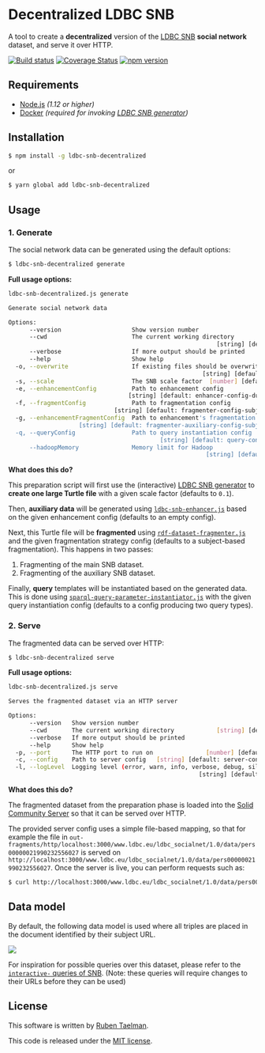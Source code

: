 # Decentralized LDBC SNB

A tool to create a **decentralized** version of the [LDBC SNB](https://github.com/ldbc/ldbc_snb_datagen) **social network** dataset, and serve it over HTTP.

[![Build status](https://github.com/rubensworks/ldbc-snb-decentralized.js/workflows/CI/badge.svg)](https://github.com/rubensworks/ldbc-snb-decentralized.js/actions?query=workflow%3ACI)
[![Coverage Status](https://coveralls.io/repos/github/rubensworks/ldbc-snb-decentralized.js/badge.svg?branch=master)](https://coveralls.io/github/rubensworks/ldbc-snb-decentralized.js?branch=master)
[![npm version](https://badge.fury.io/js/ldbc-snb-decentralized.svg)](https://www.npmjs.com/package/ldbc-snb-decentralized)

## Requirements

* [Node.js](https://nodejs.org/en/) _(1.12 or higher)_
* [Docker](https://www.docker.com/) _(required for invoking [LDBC SNB generator](https://github.com/ldbc/ldbc_snb_datagen))_

## Installation

```bash
$ npm install -g ldbc-snb-decentralized
```
or
```bash
$ yarn global add ldbc-snb-decentralized
```

## Usage

### 1. Generate

The social network data can be generated using the default options:

```bash
$ ldbc-snb-decentralized generate
```

**Full usage options:**

```bash
ldbc-snb-decentralized.js generate

Generate social network data

Options:
      --version                    Show version number                 [boolean]
      --cwd                        The current working directory
                                                           [string] [default: .]
      --verbose                    If more output should be printed    [boolean]
      --help                       Show help                           [boolean]
  -o, --overwrite                  If existing files should be overwritten
                                                       [string] [default: false]
  -s, --scale                      The SNB scale factor  [number] [default: 0.1]
  -e, --enhancementConfig          Path to enhancement config
                                  [string] [default: enhancer-config-dummy.json]
  -f, --fragmentConfig             Path to fragmentation config
                              [string] [default: fragmenter-config-subject.json]
  -g, --enhancementFragmentConfig  Path to enhancement's fragmentation config
                    [string] [default: fragmenter-auxiliary-config-subject.json]
  -q, --queryConfig                Path to query instantiation config
                                           [string] [default: query-config.json]
      --hadoopMemory               Memory limit for Hadoop
                                                        [string] [default: "4G"]
```

**What does this do?**

This preparation script will first use the (interactive) [LDBC SNB generator](https://github.com/ldbc/ldbc_snb_datagen)
to **create one large Turtle file** with a given scale factor (defaults to `0.1`).

Then, **auxiliary data** will be generated using [`ldbc-snb-enhancer.js`](https://github.com/rubensworks/ldbc-snb-enhancer.js/)
based on the given enhancement config (defaults to an empty config).

Next, this Turtle file will be **fragmented** using [`rdf-dataset-fragmenter.js`](https://github.com/rubensworks/rdf-dataset-fragmenter.js)
and the given fragmentation strategy config (defaults to a subject-based fragmentation).
This happens in two passes:

1. Fragmenting of the main SNB dataset.
1. Fragmenting of the auxiliary SNB dataset.

Finally, **query** templates will be instantiated based on the generated data.
This is done using [`sparql-query-parameter-instantiator.js`](https://github.com/rubensworks/sparql-query-parameter-instantiator.js)
with the given query instantiation config (defaults to a config producing two query types).

### 2. Serve

The fragmented data can be served over HTTP:

```bash
$ ldbc-snb-decentralized serve
```

**Full usage options:**

```bash
ldbc-snb-decentralized.js serve

Serves the fragmented dataset via an HTTP server

Options:
      --version   Show version number                                  [boolean]
      --cwd       The current working directory            [string] [default: .]
      --verbose   If more output should be printed                     [boolean]
      --help      Show help                                            [boolean]
  -p, --port      The HTTP port to run on               [number] [default: 3000]
  -c, --config    Path to server config   [string] [default: server-config.json]
  -l, --logLevel  Logging level (error, warn, info, verbose, debug, silly)
                                                      [string] [default: "info"]
```

**What does this do?**

The fragmented dataset from the preparation phase is loaded into the [Solid Community Server](https://github.com/solid/community-server/)
so that it can be served over HTTP.

The provided server config uses a simple file-based mapping, so that for example the file in `out-fragments/http/localhost:3000/www.ldbc.eu/ldbc_socialnet/1.0/data/pers00000021990232556027` is served on `http://localhost:3000/www.ldbc.eu/ldbc_socialnet/1.0/data/pers00000021990232556027`.
Once the server is live, you can perform requests such as:

```bash
$ curl http://localhost:3000/www.ldbc.eu/ldbc_socialnet/1.0/data/pers00000021990232556027
```

## Data model

By default, the following data model is used where all triples are placed in the document identified by their subject URL.

![](https://raw.githubusercontent.com/ldbc/ldbc_snb_docs/dev/figures/schema-comfortable.png)

For inspiration for possible queries over this dataset,
please refer to the [`interactive-` queries of SNB](https://github.com/ldbc/ldbc_snb_implementations/tree/stable/sparql/queries).
(Note: these queries will require changes to their URLs before they can be used)

## License

This software is written by [Ruben Taelman](https://rubensworks.net/).

This code is released under the [MIT license](http://opensource.org/licenses/MIT).
